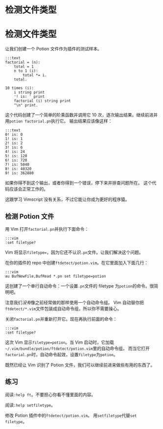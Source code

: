 # 检测文件类型

# 检测文件类型

让我们创建一个 Potion 文件作为插件的测试样本。

```
:::text
factorial = (n):
    total = 1
    n to 1 (i):
        total *= i.
    total.

10 times (i):
    i string print
    '! is: ' print
    factorial (i) string print
    "\n" print. 
```

这个代码创建了一个简单的阶乘函数并调用它 10 次，逐次输出结果。继续前进并用`potion factorial.pn`执行它。 输出结果应该像这样：

```
:::text
0! is: 0
1! is: 1
2! is: 2
3! is: 6
4! is: 24
5! is: 120
6! is: 720
7! is: 5040
8! is: 40320
9! is: 362880 
```

如果你得不到这个输出，或者你得到一个错误，停下来并排查问题所在。 这个代码应该会正常工作的。

这跟学习 Vimscript 没有关系，不过它能让你成为更好的程序猿。

## 检测 Potion 文件

用 Vim 打开`factorial.pn`并执行下面命令：

```
:::vim
:set filetype? 
```

Vim 将显示`filetype=`，因为它还不认识`.pn`文件。让我们解决这个问题。

在你的插件的 repo 中创建`ftdetect/potion.vim`。在它里面加入下面几行：

```
:::vim
au BufNewFile,BufRead *.pn set filetype=potion 
```

这创建了一个单行自动命令：一个设置`.pn`文件的 filetype 为`potion`的命令。很简明吧。

注意我们*没有*像之前经常做的那样使用一个自动命令组。 Vim 自动替你把`ftdetect/*.vim`文件包装成自动命令组，所以你不需要操心。

关闭`factorial.pn`并重新打开它。现在再执行前面的命令：

```
:::vim
:set filetype? 
```

这次 Vim 显示`filetype=potion`。当 Vim 启动时，它加载`~/.vim/bundle/potion/ftdetect/potion.vim`里的自动命令组， 而当它打开`factorial.pn`时，自动命令起效，设置`filetype`为`potion`。

既然已经让 Vim 识别了 Potion 文件，我们可以继续前进来做些有用的东西了。

## 练习

阅读`:help ft`。不要担心你看不懂里面的内容。

阅读`:help setfiletype`。

修改 Potion 插件中的`ftdetect/potion.vim`。 用`setfiletype`代替`set filetype`。